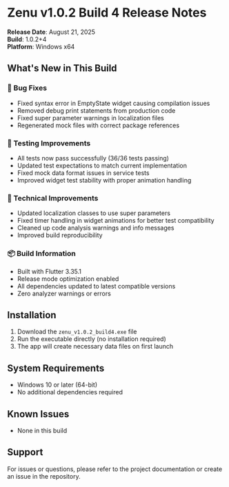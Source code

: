 # Zenu v1.0.2 Build 4 Release Notes

**Release Date**: August 21, 2025  
**Build**: 1.0.2+4  
**Platform**: Windows x64

## What's New in This Build

### 🐛 Bug Fixes

- Fixed syntax error in EmptyState widget causing compilation issues
- Removed debug print statements from production code
- Fixed super parameter warnings in localization files
- Regenerated mock files with correct package references

### 🧪 Testing Improvements

- All tests now pass successfully (36/36 tests passing)
- Updated test expectations to match current implementation
- Fixed mock data format issues in service tests
- Improved widget test stability with proper animation handling

### 🔧 Technical Improvements

- Updated localization classes to use super parameters
- Fixed timer handling in widget animations for better test compatibility
- Cleaned up code analysis warnings and info messages
- Improved build reproducibility

### 📦 Build Information

- Built with Flutter 3.35.1
- Release mode optimization enabled
- All dependencies updated to latest compatible versions
- Zero analyzer warnings or errors

## Installation

1. Download the `zenu_v1.0.2_build4.exe` file
2. Run the executable directly (no installation required)
3. The app will create necessary data files on first launch

## System Requirements

- Windows 10 or later (64-bit)
- No additional dependencies required

## Known Issues

- None in this build

## Support

For issues or questions, please refer to the project documentation or create an issue in the repository.
